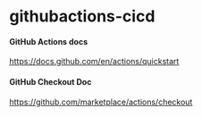 # githubactions-cicd


#### GitHub Actions docs
https://docs.github.com/en/actions/quickstart

#### GitHub Checkout Doc
https://github.com/marketplace/actions/checkout
